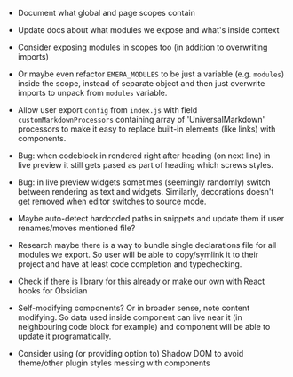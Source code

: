* Document what global and page scopes contain
* Update docs about what modules we expose and what's inside context

* Consider exposing modules in scopes too (in addition to overwriting imports)
* Or maybe even refactor `EMERA_MODULES` to be just a variable (e.g. `modules`) inside the scope, instead of separate object and then just overwrite imports to unpack from `modules` variable.

* Allow user export `config` from `index.js` with field `customMarkdownProcessors` containing array of 'UniversalMarkdown' processors to make it easy to replace built-in elements (like links) with components.

* Bug: when codeblock in rendered right after heading (on next line) in live preview it still gets pased as part of heading which screws styles.

* Bug: in live preview widgets sometimes (seemingly randomly) switch between rendering as text and widgets. Similarly, decorations doesn't get removed when editor switches to source mode.

* Maybe auto-detect hardcoded paths in snippets and update them if user renames/moves mentioned file?

* Research maybe there is a way to bundle single declarations file for all modules we export. So user will be able to copy/symlink it to their project and have at least code completion and typechecking.

* Check if there is library for this already or make our own with React hooks for Obsidian

* Self-modifying components? Or in broader sense, note content modifying. So data used inside component can live near it (in neighbouring code block for example) and component will be able to update it programatically.

* Consider using (or providing option to) Shadow DOM to avoid theme/other plugin styles messing with components
